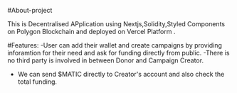  #About-project

 This is Decentralised APplication using Nextjs,Solidity,Styled Components on Polygon Blockchain and deployed on Vercel Platform .
 
 #Features:
 -User can add their wallet and create campaigns by providing inforamtion   for their need and ask for funding directly from public.
 -There is no third party is involved in between Donor and Campaign Creator.
 - We can send $MATIC  directly to Creator's account and also check the total funding.
  
  
 
